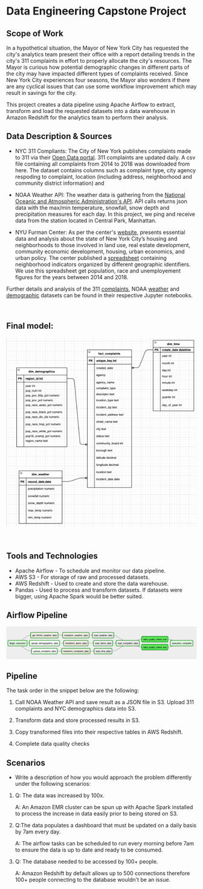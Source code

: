 # Data Engineering Capstone Project

## Scope of Work
In a hypothetical situation, the Mayor of New York City has requested the city's analytics team present their office with a report detailing trends in the city's 311 complaints in effort to properly allocate the city's resources. The Mayor is curious how potential demographic changes in different parts of the city may have impacted different types of complaints received. Since New York City experiences four seasons, the Mayor also wonders if there are any cyclical issues that can use some workflow improvement which may result in savings for the city.

This project creates a data pipeline using Apache Airflow to extract, transform and load the requested datasets into a data warehouse in Amazon Redshift for the analytics team to perform their analysis.

## Data Description & Sources
* NYC 311 Compliants: The City of New York publishes complaints made to 311 via their [Open Data portal](https://data.cityofnewyork.us/Social-Services/311-Service-Requests-from-2010-to-Present/erm2-nwe9). 311 complaints are updated daily. A csv file containing all complaints from 2014 to 2018 was downloaded from here. The dataset contains columns such as complaint type, city agency respoding to complaint, location (including address, neighborhood and community district information) and 

* NOAA Weather API: The weather data is gathering from the [National Oceanic and Atmospheric Administration's API](https://www.ncdc.noaa.gov/cdo-web/webservices/v2). API calls returns json data with the max/min temperature, snowfall, snow depth and precipitation measures for each day. In this project, we ping and receive data from the station located in Central Park, Manhattan.


* NYU Furman Center: As per the center's [website](https://furmancenter.org/), presents essential data and analysis about the state of New York City’s housing and neighborhoods to those involved in land use, real estate development, community economic development, housing, urban economics, and urban policy. The center published a [spreadsheet](https://furmancenter.org/coredata/userguide/data-downloads) containing neighborhood indicators organized by different geographic identifiers. We use this spreadsheet get population, race and unemployement figures for the years between 2014 and 2018.


Further details and analysis of the 311 [complaints](notebooks/311_NYC_Complaint_Data.ipynb), NOAA [weather](notebooks/NWS_Weather_Data_EDA.ipynb) and [demographic](notebooks/NYC_Neighborhood_Demographics_EDA.ipynb) datasets can be found in their respective Jupyter notebooks.

<br>

## Final model:

![data model](images/ERDiagram.png)

<br>

## Tools and Technologies

* Apache Airflow - To schedule and monitor our data pipeline.
* AWS S3 - For storage of raw and processed datasets.
* AWS Redshift - Used to create and store the data warehouse.
* Pandas - Used to process and transform datasets. If datasets were bigger, using Apache Spark would be better suited. 

## Airflow Pipeline

![pipeline img](images/data_pipeline.png)

## Pipeline
The task order in the snippet below are the following:

1. Call NOAA Weather API and save result as a JSON file in S3. Upload 311 complaints and NYC demographics data into S3.

2. Transform data and store processed results in S3.

3. Copy transformed files into their respective tables in AWS Redshift. 

4. Complete data quality checks


## Scenarios
* Write a description of how you would approach the problem differently under the following scenarios:

 1. Q: The data was increased by 100x.

    A: An Amazon EMR cluster can be spun up with Apache Spark installed to process the increase in data easily prior to being stored on S3.

 2. Q:The data populates a dashboard that must be updated on a daily basis by 7am every day.

    A: The airflow tasks can be scheduled to run every morning before 7am to ensure the data is up to date and ready to be consumed.

 3. Q: The database needed to be accessed by 100+ people. 

    A: Amazon Redshift by default allows up to 500 connections therefore 100+ people connecting to the database wouldn't be an issue.

